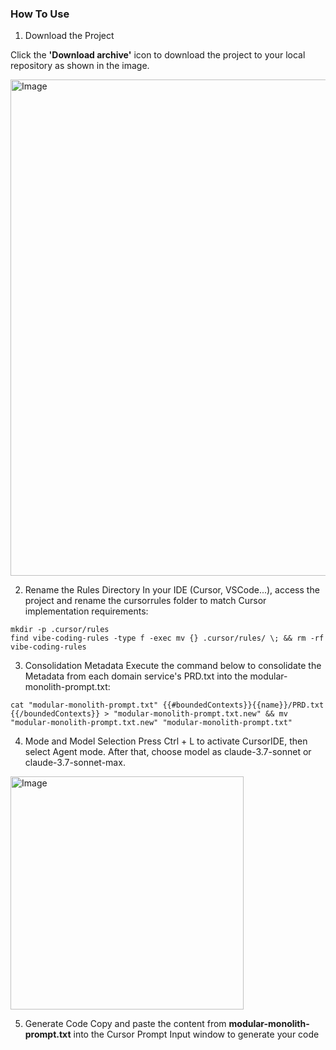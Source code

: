 ### How To Use

1. Download the Project

Click the **'Download archive'** icon to download the project to your local repository as shown in the image.

<img width="794" alt="Image" src="https://github.com/user-attachments/assets/042bfe89-0305-4330-9709-aeaf12b12002" />

2. Rename the Rules Directory
In your IDE (Cursor, VSCode...), access the project and rename the cursorrules folder to match Cursor implementation requirements:

```
mkdir -p .cursor/rules
find vibe-coding-rules -type f -exec mv {} .cursor/rules/ \; && rm -rf vibe-coding-rules
```

3. Consolidation Metadata
Execute the command below to consolidate the Metadata from each domain service's PRD.txt into the modular-monolith-prompt.txt:
```
cat "modular-monolith-prompt.txt" {{#boundedContexts}}{{name}}/PRD.txt {{/boundedContexts}} > "modular-monolith-prompt.txt.new" && mv "modular-monolith-prompt.txt.new" "modular-monolith-prompt.txt"
```

4. Mode and Model Selection 
Press Ctrl + L to activate CursorIDE, then select Agent mode. After that, choose model as claude-3.7-sonnet or claude-3.7-sonnet-max.

<img width="373" alt="Image" src="https://github.com/user-attachments/assets/afe44a5e-458e-4afd-99dc-e44e92953bc1" />

5. Generate Code
Copy and paste the content from **modular-monolith-prompt.txt** into the Cursor Prompt Input window to generate your code
